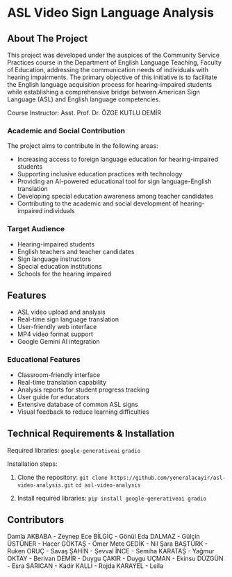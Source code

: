 # ASL Video Sign Language Analysis

## About The Project

This project was developed under the auspices of the Community Service Practices course in the Department of English Language Teaching, Faculty of Education, addressing the communication needs of individuals with hearing impairments. The primary objective of this initiative is to facilitate the English language acquisition process for hearing-impaired students while establishing a comprehensive bridge between American Sign Language (ASL) and English language competencies.

Course Instructor: Asst. Prof. Dr. ÖZGE KUTLU DEMİR



### Academic and Social Contribution

The project aims to contribute in the following areas:

* Increasing access to foreign language education for hearing-impaired students
* Supporting inclusive education practices with technology
* Providing an AI-powered educational tool for sign language-English translation
* Developing special education awareness among teacher candidates
* Contributing to the academic and social development of hearing-impaired individuals

### Target Audience

* Hearing-impaired students
* English teachers and teacher candidates
* Sign language instructors
* Special education institutions
* Schools for the hearing impaired

## Features

* ASL video upload and analysis
* Real-time sign language translation
* User-friendly web interface
* MP4 video format support
* Google Gemini AI integration

### Educational Features

* Classroom-friendly interface
* Real-time translation capability
* Analysis reports for student progress tracking
* User guide for educators
* Extensive database of common ASL signs
* Visual feedback to reduce learning difficulties

## Technical Requirements & Installation

Required libraries:
`google-generativeai`
`gradio`

Installation steps:

1. Clone the repository:
`git clone https://github.com/yeneralacayir/asl-video-analysis.git`
`cd asl-video-analysis`

2. Install required libraries:
`pip install google-generativeai gradio`

## Contributors
Damla AKBABA - Zeynep Ece BİLGİÇ - Gönül Eda DALMAZ - Gülçin ÜSTÜNER - Hacer GÖKTAŞ - Ömer Mete GEDİK - Nil Şara BAŞTÜRK - Ruken ORUÇ - Savaş ŞAHİN - Şevval İNCE - Semiha KARATAȘ - Yağmur OKTAY - Berivan DEMİR - Duygu ÇAKIR - Duygu UÇMAN - Ekinsu DÜZGÜN - Esra SARICAN - Kadir KALLİ - Rojda KARAYEL - Leila




